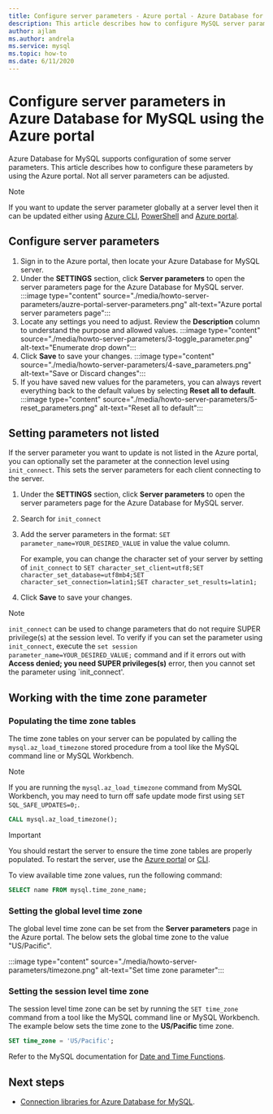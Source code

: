 ```yaml
---
title: Configure server parameters - Azure portal - Azure Database for MySQL
description: This article describes how to configure MySQL server parameters in Azure Database for MySQL using the Azure portal.
author: ajlam
ms.author: andrela
ms.service: mysql
ms.topic: how-to
ms.date: 6/11/2020
---
```


# Configure server parameters in Azure Database for MySQL using the Azure portal

Azure Database for MySQL supports configuration of some server parameters. This article describes how to configure these parameters by using the Azure portal. Not all server parameters can be adjusted.

>[!Note]
> If you want to update the server parameter globally at a server level then it can be updated either using [Azure CLI](./howto-configure-server-parameters-using-cli.md), [PowerShell](./howto-configure-server-parameters-using-powershell.md) and [Azure portal](./howto-server-parameters.md).

## Configure server parameters

1. Sign in to the Azure portal, then locate your Azure Database for MySQL server.
2. Under the **SETTINGS** section, click **Server parameters** to open the server parameters page for the Azure Database for MySQL server.
:::image type="content" source="./media/howto-server-parameters/auzre-portal-server-parameters.png" alt-text="Azure portal server parameters page":::
3. Locate any settings you need to adjust. Review the **Description** column to understand the purpose and allowed values.
:::image type="content" source="./media/howto-server-parameters/3-toggle_parameter.png" alt-text="Enumerate drop down":::
4. Click  **Save** to save your changes.
:::image type="content" source="./media/howto-server-parameters/4-save_parameters.png" alt-text="Save or Discard changes":::
5. If you have saved new values for the parameters, you can always revert everything back to the default values by selecting **Reset all to default**.
:::image type="content" source="./media/howto-server-parameters/5-reset_parameters.png" alt-text="Reset all to default":::

## Setting parameters not listed

If the server parameter you want to update is not listed in the Azure portal, you can optionally set the parameter at the connection level using `init_connect`. This sets the server parameters for each client connecting to the server. 

1. Under the **SETTINGS** section, click **Server parameters** to open the server parameters page for the Azure Database for MySQL server.
2. Search for `init_connect`
3. Add the server parameters in the format: `SET parameter_name=YOUR_DESIRED_VALUE` in value the value column.

    For example, you can change the character set of your server by setting of `init_connect` to `SET character_set_client=utf8;SET character_set_database=utf8mb4;SET character_set_connection=latin1;SET character_set_results=latin1;`
4. Click **Save** to save your changes.

>[!Note]
> `init_connect` can be used to change parameters that do not require SUPER privilege(s) at the session level. To verify if you can set the parameter using `init_connect`, execute the `set session parameter_name=YOUR_DESIRED_VALUE;` command and if it errors out with **Access denied; you need SUPER privileges(s)** error, then you cannot set the parameter using `init_connect'.

## Working with the time zone parameter

### Populating the time zone tables

The time zone tables on your server can be populated by calling the `mysql.az_load_timezone` stored procedure from a tool like the MySQL command line or MySQL Workbench.

> [!NOTE]
> If you are running the `mysql.az_load_timezone` command from MySQL Workbench, you may need to turn off safe update mode first using `SET SQL_SAFE_UPDATES=0;`.

```sql
CALL mysql.az_load_timezone();
```

> [!IMPORTANT]
> You should restart the server to ensure the time zone tables are properly populated. To restart the server, use the [Azure portal](howto-restart-server-portal.md) or [CLI](howto-restart-server-cli.md).

To view available time zone values, run the following command:

```sql
SELECT name FROM mysql.time_zone_name;
```

### Setting the global level time zone

The global level time zone can be set from the **Server parameters** page in the Azure portal. The below sets the global time zone to the value "US/Pacific".

:::image type="content" source="./media/howto-server-parameters/timezone.png" alt-text="Set time zone parameter":::

### Setting the session level time zone

The session level time zone can be set by running the `SET time_zone` command from a tool like the MySQL command line or MySQL Workbench. The example below sets the time zone to the **US/Pacific** time zone.

```sql
SET time_zone = 'US/Pacific';
```

Refer to the MySQL documentation for [Date and Time Functions](https://dev.mysql.com/doc/refman/5.7/en/date-and-time-functions.html#function_convert-tz).

## Next steps

- [Connection libraries for Azure Database for MySQL](concepts-connection-libraries.md).
